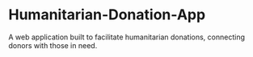 # Humanitarian-Donation-App
A web application built to facilitate humanitarian donations, connecting donors with those in need.
